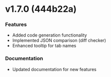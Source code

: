 # v1.7.0 (444b22a)

### Features
- Added code generation functionality
- Implemented JSON comparison (diff checker)
- Enhanced tooltip for tab names

### Documentation
- Updated documentation for new features